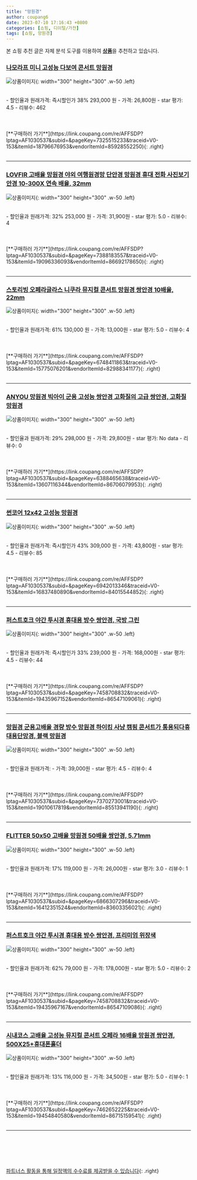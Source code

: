 ```yaml
---
title: "망원경"
author: coupang6
date: 2023-07-10 17:16:43 +0800
categories: [쇼핑, 디이털/가전]
tags: [쇼핑, 망원경]
---
```


본 쇼핑 추천 글은 자체 분석 도구를 이용하여 [**상품**](https://link.coupang.com/a/bao1ui)을 추천하고 있습니다.

### [나모라프 미니 고성능 다보여 콘서트 망원경](https://link.coupang.com/re/AFFSDP?lptag=AF1030537&subid=&pageKey=7325515233&traceid=V0-153&itemId=18796676953&vendorItemId=85928552250)

![상품이미지](https://thumbnail6.coupangcdn.com/thumbnails/remote/230x230ex/image/vendor_inventory/cdd2/a63628a724bc99cc78654578d3d43949fbd35600e0555fa2057ee7b9777c.jpg){: width="300" height="300" .w-50 .left}


<br>
- 할인율과 원래가격: 즉시할인가 38%  293,000   원
- 가격: 26,800원
- star 평가: 4.5
- 리뷰수: 462
<br>
<br>
<br>
<br>
[**구매하러 가기**](https://link.coupang.com/re/AFFSDP?lptag=AF1030537&subid=&pageKey=7325515233&traceid=V0-153&itemId=18796676953&vendorItemId=85928552250){: .right}
<br>
<br>

---

### [LOVFIR 고배율 망원경 야외 여행원경망 단안경 망원경 휴대 전화 사진보기 안경 10-300X 연속 배율, 32mm](https://link.coupang.com/re/AFFSDP?lptag=AF1030537&subid=&pageKey=7388183557&traceid=V0-153&itemId=19096336093&vendorItemId=86692178650)

![상품이미지](https://thumbnail9.coupangcdn.com/thumbnails/remote/230x230ex/image/vendor_inventory/1efd/2d71c337b8ad1a70dc5e9a7ccada0ae17d3cde3e8d15bba3f922ebcd594e.JPG){: width="300" height="300" .w-50 .left}


<br>
- 할인율과 원래가격: 32%  253,000   원
- 가격: 31,900원
- star 평가: 5.0
- 리뷰수: 4
<br>
<br>
<br>
<br>
[**구매하러 가기**](https://link.coupang.com/re/AFFSDP?lptag=AF1030537&subid=&pageKey=7388183557&traceid=V0-153&itemId=19096336093&vendorItemId=86692178650){: .right}
<br>
<br>

---

### [스토리빙 오페라글라스 니쿠라 뮤지컬 콘서트 망원경 쌍안경 10배율, 22mm](https://link.coupang.com/re/AFFSDP?lptag=AF1030537&subid=&pageKey=6748411863&traceid=V0-153&itemId=15775076201&vendorItemId=82988341177)

![상품이미지](https://thumbnail6.coupangcdn.com/thumbnails/remote/230x230ex/image/retail/images/2022/09/01/15/2/8ac5fedb-6678-4d1c-a9ff-d1e14345ce4b.jpg){: width="300" height="300" .w-50 .left}


<br>
- 할인율과 원래가격: 61%  130,000   원
- 가격: 13,000원
- star 평가: 5.0
- 리뷰수: 4
<br>
<br>
<br>
<br>
[**구매하러 가기**](https://link.coupang.com/re/AFFSDP?lptag=AF1030537&subid=&pageKey=6748411863&traceid=V0-153&itemId=15775076201&vendorItemId=82988341177){: .right}
<br>
<br>

---

### [ANYOU 망원경 빅아이 군용 고성능 쌍안경 고화질의 고급 쌍안경, 고화질 망원경](https://link.coupang.com/re/AFFSDP?lptag=AF1030537&subid=&pageKey=6388465638&traceid=V0-153&itemId=13607116344&vendorItemId=86706079953)

![상품이미지](https://thumbnail10.coupangcdn.com/thumbnails/remote/230x230ex/image/vendor_inventory/4c44/45ac6fef2eb38ec9aa9e8b95833c41524362b184ee7255031444d396ee66.jpg){: width="300" height="300" .w-50 .left}


<br>
- 할인율과 원래가격: 29%  298,000   원
- 가격: 29,800원
- star 평가: No data
- 리뷰수: 0
<br>
<br>
<br>
<br>
[**구매하러 가기**](https://link.coupang.com/re/AFFSDP?lptag=AF1030537&subid=&pageKey=6388465638&traceid=V0-153&itemId=13607116344&vendorItemId=86706079953){: .right}
<br>
<br>

---

### [썬코어 12x42 고성능 망원경](https://link.coupang.com/re/AFFSDP?lptag=AF1030537&subid=&pageKey=6942013346&traceid=V0-153&itemId=16837480890&vendorItemId=84015544852)

![상품이미지](https://thumbnail6.coupangcdn.com/thumbnails/remote/230x230ex/image/vendor_inventory/7d7a/eb367f26d1b85e93747c73fe0046c2bfb03835c1155a2710309ac2116235.jpg){: width="300" height="300" .w-50 .left}


<br>
- 할인율과 원래가격: 즉시할인가 43%  309,000   원
- 가격: 43,800원
- star 평가: 4.5
- 리뷰수: 85
<br>
<br>
<br>
<br>
[**구매하러 가기**](https://link.coupang.com/re/AFFSDP?lptag=AF1030537&subid=&pageKey=6942013346&traceid=V0-153&itemId=16837480890&vendorItemId=84015544852){: .right}
<br>
<br>

---

### [퍼스트호크 야간 투시경 휴대용 방수 쌍안경, 국방 그린](https://link.coupang.com/re/AFFSDP?lptag=AF1030537&subid=&pageKey=7458708832&traceid=V0-153&itemId=19435967152&vendorItemId=86547109061)

![상품이미지](https://thumbnail6.coupangcdn.com/thumbnails/remote/230x230ex/image/vendor_inventory/001a/b8a183b2c01ca87ee642db876e5448962b4e83f7d4c63e817f62826db7b4.png){: width="300" height="300" .w-50 .left}


<br>
- 할인율과 원래가격: 즉시할인가 33%  239,000   원
- 가격: 168,000원
- star 평가: 4.5
- 리뷰수: 44
<br>
<br>
<br>
<br>
[**구매하러 가기**](https://link.coupang.com/re/AFFSDP?lptag=AF1030537&subid=&pageKey=7458708832&traceid=V0-153&itemId=19435967152&vendorItemId=86547109061){: .right}
<br>
<br>

---

### [망원경 군용고배율 경량 방수 망원경 하이킹 사냥 캠핑 콘서트가 통용되다휴대용단망경, 블랙 망원경](https://link.coupang.com/re/AFFSDP?lptag=AF1030537&subid=&pageKey=7370273001&traceid=V0-153&itemId=19010617819&vendorItemId=85513941190)

![상품이미지](https://thumbnail8.coupangcdn.com/thumbnails/remote/230x230ex/image/vendor_inventory/10e1/0e100be002b0a30fd6c6b3b812e693265717995dce3f4cf7251d84223a3d.jpg){: width="300" height="300" .w-50 .left}


<br>
- 할인율과 원래가격: 
- 가격: 39,000원
- star 평가: 4.5
- 리뷰수: 4
<br>
<br>
<br>
<br>
[**구매하러 가기**](https://link.coupang.com/re/AFFSDP?lptag=AF1030537&subid=&pageKey=7370273001&traceid=V0-153&itemId=19010617819&vendorItemId=85513941190){: .right}
<br>
<br>

---

### [FLITTER 50x50 고배율 망원경 50배율 쌍안경, 5.71mm](https://link.coupang.com/re/AFFSDP?lptag=AF1030537&subid=&pageKey=6866307296&traceid=V0-153&itemId=16412351524&vendorItemId=83603356021)

![상품이미지](https://thumbnail6.coupangcdn.com/thumbnails/remote/230x230ex/image/vendor_inventory/a804/c5af5fdec65310cd23e03f3c979377a0776d839b767f485b5ca2f9bf63f0.jpg){: width="300" height="300" .w-50 .left}


<br>
- 할인율과 원래가격: 17%  119,000   원
- 가격: 26,000원
- star 평가: 3.0
- 리뷰수: 1
<br>
<br>
<br>
<br>
[**구매하러 가기**](https://link.coupang.com/re/AFFSDP?lptag=AF1030537&subid=&pageKey=6866307296&traceid=V0-153&itemId=16412351524&vendorItemId=83603356021){: .right}
<br>
<br>

---

### [퍼스트호크 야간 투시경 휴대용 방수 쌍안경, 프리미엄 위장색](https://link.coupang.com/re/AFFSDP?lptag=AF1030537&subid=&pageKey=7458708832&traceid=V0-153&itemId=19435967167&vendorItemId=86547109086)

![상품이미지](https://thumbnail8.coupangcdn.com/thumbnails/remote/230x230ex/image/vendor_inventory/46f3/98056470fa5826777897fc74d936c52317e899094278ae99e75671747a5e.png){: width="300" height="300" .w-50 .left}


<br>
- 할인율과 원래가격: 62%  79,000   원
- 가격: 178,000원
- star 평가: 5.0
- 리뷰수: 2
<br>
<br>
<br>
<br>
[**구매하러 가기**](https://link.coupang.com/re/AFFSDP?lptag=AF1030537&subid=&pageKey=7458708832&traceid=V0-153&itemId=19435967167&vendorItemId=86547109086){: .right}
<br>
<br>

---

### [시내코스 고배율 고성능 뮤지컬 콘서트 오페라 16배율 망원경 쌍안경, 500X25+휴대폰홀더](https://link.coupang.com/re/AFFSDP?lptag=AF1030537&subid=&pageKey=7462652225&traceid=V0-153&itemId=19454840580&vendorItemId=86715159541)

![상품이미지](https://thumbnail7.coupangcdn.com/thumbnails/remote/230x230ex/image/vendor_inventory/5b68/8e73c6a87243688df6562238263984171909f73ca875e361eeb57d5d5780.jpg){: width="300" height="300" .w-50 .left}


<br>
- 할인율과 원래가격: 13%  116,000   원
- 가격: 34,500원
- star 평가: 5.0
- 리뷰수: 1
<br>
<br>
<br>
<br>
[**구매하러 가기**](https://link.coupang.com/re/AFFSDP?lptag=AF1030537&subid=&pageKey=7462652225&traceid=V0-153&itemId=19454840580&vendorItemId=86715159541){: .right}
<br>
<br>

---
<br><br><br><br><br> [파트너스 활동을 통해 일정액의 수수료를 제공받을 수 있습니다](https://link.coupang.com/a/bao1ui){: .right}